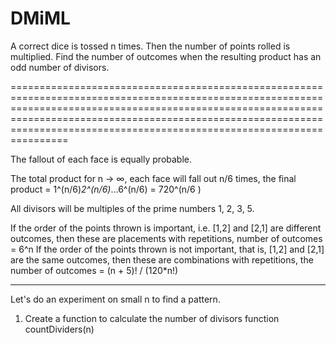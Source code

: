 # DMiML
A correct dice is tossed n times. Then the number of points rolled is multiplied.
Find the number of outcomes when the resulting product has an odd number of divisors.

========================================================================================================================================================================================================================================================================================

The fallout of each face is equally probable.

The total product for n -> ∞, each face will fall out n/6 times, the final product = 1^(n/6)*2^(n/6)*…6^(n/6) = 720^(n/6 )

All divisors will be multiples of the prime numbers 1, 2, 3, 5.

If the order of the points thrown is important, i.e. [1,2] and [2,1] are different outcomes, then these are placements with repetitions, number of outcomes = 6^n
If the order of the points thrown is not important, that is, [1,2] and [2,1] are the same outcomes, then these are combinations with repetitions, the number of outcomes = (n + 5)! / (120*n!)

----------------------------------------------------------------------------------------------------------------------------------------------------------------------------------------------------------------------------------------------------------------------------------------

Let's do an experiment on small n to find a pattern.
1. Create a function to calculate the number of divisors function countDividers(n)
